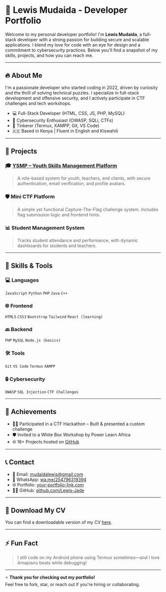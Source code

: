 # 💼 Lewis Mudaida - Developer Portfolio

Welcome to my personal developer portfolio! I'm **Lewis Mudaida**, a full-stack developer with a strong passion for building secure and scalable applications. I blend my love for code with an eye for design and a commitment to cybersecurity practices. Below you'll find a snapshot of my skills, projects, and how you can reach me.

---

## 🔥 About Me

I'm a passionate developer who started coding in 2022, driven by curiosity and the thrill of solving technical puzzles. I specialize in full-stack development and offensive security, and I actively participate in CTF challenges and tech workshops.

- 💻 Full-Stack Developer (HTML, CSS, JS, PHP, MySQL)
- 🔐 Cybersecurity Enthusiast (OWASP, SQLi, CTFs)
- 🔧 Tinkerer (Termux, XAMPP, Git, VS Code)
- 🇰🇪 Based in Kenya | Fluent in English and Kiswahili

---

## 🚀 Projects

### 🎓 [YSMP – Youth Skills Management Platform](#)
> A role-based system for youth, teachers, and clients, with secure authentication, email verification, and profile avatars.

### 🛡️ Mini CTF Platform
> A simple yet functional Capture-The-Flag challenge system. Includes flag submission logic and frontend hints.

### 📊 Student Management System
> Tracks student attendance and performance, with dynamic dashboards for students and teachers.

---

## 🧠 Skills & Tools

### 💻 Languages
`JavaScript` `Python` `PHP` `Java` `C++`

### 🌐 Frontend
`HTML5` `CSS3` `Bootstrap` `Tailwind` `React (learning)`

### 🔙 Backend
`PHP` `MySQL` `Node.js (basics)`

### 🛠️ Tools
`Git` `VS Code` `Termux` `XAMPP`

### 🔒 Cybersecurity
`OWASP` `SQL Injection` `CTF Challenges`

---

## 🏅 Achievements

- 👨‍💻 Participated in a CTF Hackathon – Built & presented a custom challenge
- 🛡️ Invited to a White Box Workshop by Power Learn Africa
- 🌐 16+ Projects hosted on [GitHub](https://github.com/Lewis-Jade)

---

## 📞 Contact

- 📧 Email: [mudaidalewis@gmail.com](mailto:mudaidalewis@gmail.com)
- 💬 WhatsApp: [wa.me/254796319394](https://wa.me/254796319394)
- 🌐 Portfolio: [your-portfolio-link.com](#)
- 🧑‍💻 GitHub: [github.com/Lewis-Jade](https://github.com/Lewis-Jade)

---

## 📄 Download My CV

You can find a downloadable version of my CV [here](my_cv.pdf).

---

## ⚡ Fun Fact

> I still code on my Android phone using Termux sometimes—and I love Amapiano beats while debugging!

---

⭐️ **Thank you for checking out my portfolio!**  
Feel free to fork, star, or reach out if you're hiring or collaborating.
